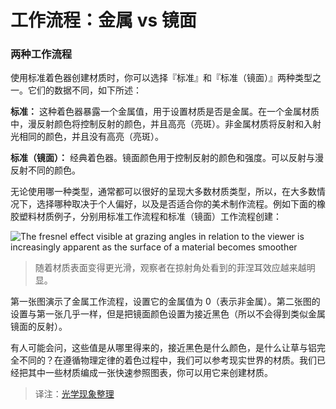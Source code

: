 <!-- Unity Manual > Graphics > Graphics Overview > Materials, Shaders & Textures > Standard Shader > Metallic vs Specular Workflow -->

<!-- # Metallic vs Specular Workflow -->
# 工作流程：金属 vs 镜面

<!-- ### Two workflows -->
### 两种工作流程

<!-- When creating a material using the Standard shader you will have the choice of using one of two flavours, “Standard” and “Standard (Specular setup)”. They differ in the data they take as follows: -->
使用标准着色器创建材质时，你可以选择『标准』和『标准（镜面）』两种类型之一。它们的数据不同，如下所述：

<!-- **Standard:** The shader exposes a “metallic” value that states whether the material is metallic or not. In the case of a metallic material, the Albedo color will control the color of your specular reflection and most light will be reflected as specular reflections. Non metallic materials will have specular reflections that are the same color as the incoming light and will barely reflect when looking at the surface face-on. -->

**标准：** 这种着色器暴露一个金属值，用于设置材质是否是金属。在一个金属材质中，漫反射颜色将控制反射的颜色，并且高亮（亮斑）。非金属材质将反射和入射光相同的颜色，并且没有高亮（亮斑）。

<!-- **Standard (Specular setup):** Choose this shader for the classic approach. A Specular color is used to control the color and strength of specular reflections in the material. This makes it possible to have a specular reflection of a different color than the diffuse reflection for instance. -->

**标准（镜面）：** 经典着色器。镜面颜色用于控制反射的颜色和强度。可以反射与漫反射不同的颜色。

<!-- It is generally possible to achieve a good representation of most common material types using either method, so for the most part choosing one or the other is a matter of personal preference to suit your art workflow. For instance, to below is an example of a rubbery plastic material created in both Standard and Standard Specular workflows: -->

无论使用哪一种类型，通常都可以很好的呈现大多数材质类型，所以，在大多数情况下，选择哪种取决于个人偏好，以及是否适合你的美术制作流程。例如下面的橡胶塑料材质例子，分别用标准工作流程和标准（镜面）工作流程创建：

![The fresnel effect visible at grazing angles in relation to the viewer is increasingly apparent as the surface of a material becomes smoother](http://docs.unity3d.com/uploads/Main/StandardShaderRubberAsMetallicOrSpecular.png)
<!-- > The fresnel effect visible at grazing angles in relation to the viewer is increasingly apparent as the surface of a material becomes smoother -->
> 随着材质表面变得更光滑，观察者在掠射角处看到的菲涅耳效应越来越明显。

<!-- The first image represents the metallic workflow, where we are setting this material to zero (non metallic). The second setup is nearly identical but we set the specular to nearly black (so we don’t get metallic mirror-like reflections) -->

第一张图演示了金属工作流程，设置它的金属值为 0（表示非金属）。第二张图的设置与第一张几乎一样，但是把镜面颜色设置为接近黑色（所以不会得到类似金属镜面的反射）。

<!-- One might ask where do these values come from, what is “nearly black” and what makes grass different from aluminium exactly? In the world of Physically Based Shading we can use references from known real-world materials. Some of those references we have compiled into a handy set of charts you can use to create your materials. -->

有人可能会问，这些值是从哪里得来的，接近黑色是什么颜色，是什么让草与铝完全不同的？在遵循物理定律的着色过程中，我们可以参考现实世界的材质。我们已经把其中一些材质编成一张快速参照图表，你可以用它来创建材质。

> 译注：[光学现象整理](http://www.guokr.com/blog/473600/)
